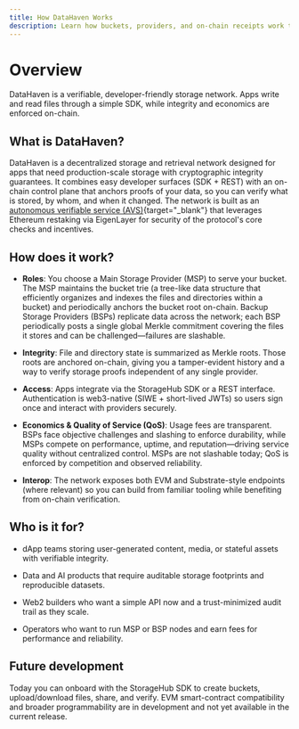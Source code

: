 ```yaml
---
title: How DataHaven Works
description: Learn how buckets, providers, and on-chain receipts work together on DataHaven so data can be stored, verified, and retrieved.
---
```


# Overview

DataHaven is a verifiable, developer-friendly storage network. Apps write and read files through a simple SDK, while integrity and economics are enforced on-chain.

## What is DataHaven?

DataHaven is a decentralized storage and retrieval network designed for apps that need production-scale storage with cryptographic integrity guarantees. It combines easy developer surfaces (SDK + REST) with an on-chain control plane that anchors proofs of your data, so you can verify what is stored, by whom, and when it changed. The network is built as an [autonomous verifiable service (AVS)](https://docs.eigencloud.xyz/products/eigenlayer/developers/concepts/avs-developer-guide){target="_blank"} that leverages Ethereum restaking via EigenLayer for security of the protocol's core checks and incentives.

## How does it work?

- **Roles**: You choose a Main Storage Provider (MSP) to serve your bucket. The MSP maintains the bucket trie (a tree-like data structure that efficiently organizes and indexes the files and directories within a bucket) and periodically anchors the bucket root on-chain. Backup Storage Providers (BSPs) replicate data across the network; each BSP periodically posts a single global Merkle commitment covering the files it stores and can be challenged—failures are slashable.

- **Integrity**: File and directory state is summarized as Merkle roots. Those roots are anchored on-chain, giving you a tamper-evident history and a way to verify storage proofs independent of any single provider.

- **Access**: Apps integrate via the StorageHub SDK or a REST interface. Authentication is web3-native (SIWE + short-lived JWTs) so users sign once and interact with providers securely.

- **Economics & Quality of Service (QoS)**: Usage fees are transparent. BSPs face objective challenges and slashing to enforce durability, while MSPs compete on performance, uptime, and reputation—driving service quality without centralized control. MSPs are not slashable today; QoS is enforced by competition and observed reliability.

- **Interop**: The network exposes both EVM and Substrate-style endpoints (where relevant) so you can build from familiar tooling while benefiting from on-chain verification.

## Who is it for?

- dApp teams storing user-generated content, media, or stateful assets with verifiable integrity.

- Data and AI products that require auditable storage footprints and reproducible datasets.

- Web2 builders who want a simple API now and a trust-minimized audit trail as they scale.

- Operators who want to run MSP or BSP nodes and earn fees for performance and reliability.

## Future development

Today you can onboard with the StorageHub SDK to create buckets, upload/download files, share, and verify. EVM smart-contract compatibility and broader programmability are in development and not yet available in the current release.

